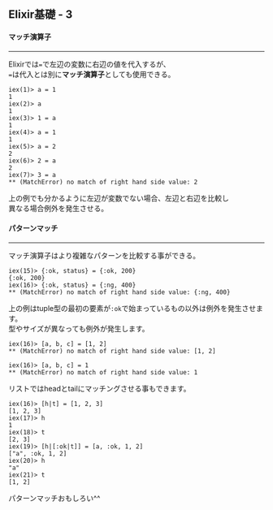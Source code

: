 ## Elixir基礎 - 3

#### マッチ演算子
***

Elixirでは`=`で左辺の変数に右辺の値を代入するが、<br />
`=`は代入とは別に**マッチ演算子**としても使用できる。

```
iex(1)> a = 1
1
iex(2)> a
1
iex(3)> 1 = a
1
iex(4)> a = 1
1
iex(5)> a = 2
2
iex(6)> 2 = a
2
iex(7)> 3 = a
** (MatchError) no match of right hand side value: 2
```
上の例でも分かるように左辺が変数でない場合、左辺と右辺を比較し<br />
異なる場合例外を発生させる。

#### パターンマッチ
***

マッチ演算子はより複雑なパターンを比較する事ができる。

```
iex(15)> {:ok, status} = {:ok, 200}
{:ok, 200}
iex(16)> {:ok, status} = {:ng, 400}
** (MatchError) no match of right hand side value: {:ng, 400}
```
上の例はtuple型の最初の要素が`:ok`で始まっているもの以外は例外を発生させます。
<br />型やサイズが異なっても例外が発生します。
```
iex(16)> [a, b, c] = [1, 2]
** (MatchError) no match of right hand side value: [1, 2]

iex(16)> [a, b, c] = 1
** (MatchError) no match of right hand side value: 1
```
リストではheadとtailにマッチングさせる事もできます。
```
iex(16)> [h|t] = [1, 2, 3]
[1, 2, 3]
iex(17)> h
1
iex(18)> t
[2, 3]
iex(19)> [h|[:ok|t]] = [a, :ok, 1, 2]
["a", :ok, 1, 2]
iex(20)> h
"a"
iex(21)> t
[1, 2]
```
パターンマッチおもしろい^^
